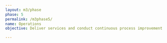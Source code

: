 ```yaml
---
layout: m3/phase
phase: 5
permalink: /m3phase5/
name: Operations
objective: Deliver services and conduct continuous process improvement.

---
```

